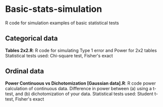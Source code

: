 # Basic-stats-simulation
R code for simulation examples of basic statistical tests


## Categorical data
**Tables 2x2.R**: R code for simulating Type 1 error and Power for 2x2 tables
Statistical tests used: Chi-square test, Fisher's exact


## Ordinal data
**Power Continuous vs Dichotomization [Gaussian data].R**: R code power calculation of continuous data. Difference in power between (a) using a t-test, and (b) dichotomization of your data.
Statistical tests used: Student t-test, Fisher's exact